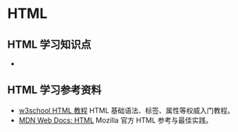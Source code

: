 <!--
本文件分为“学习知识点”和“学习参考资料”两部分。
- “学习知识点”：建议罗列本主题下的重要知识点、经验总结、常见问题等。
- “学习参考资料”：建议收集权威文档、优秀博客、工具、社区等，并附简要说明。
如需补充内容，直接在对应部分下方添加即可。
-->

# HTML

## HTML 学习知识点
<!-- 列出本主题下的重要知识点、经验总结、常见问题等 -->
- 

## HTML 学习参考资料
<!-- 推荐权威文档、工具、社区等，建议“名称+URL+简介”格式 -->
- [w3school HTML 教程](https://www.w3school.com.cn/html/index.asp)
  HTML 基础语法、标签、属性等权威入门教程。
- [MDN Web Docs: HTML](https://developer.mozilla.org/zh-CN/docs/Web/HTML)
  Mozilla 官方 HTML 参考与最佳实践。